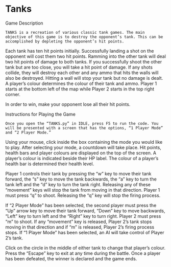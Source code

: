 # Tanks

Game Description

	TANKS is a recreation of various classic tank games. The main objective of this game is to destroy the opponent’s tank. This can be accomplished by depleting the opponent’s hit points. 

Each tank has ten hit points initially. Successfully landing a shot on the opponent will cost them two hit points. Ramming into the other tank will deal two hit points of damage to both tanks. If you successfully shoot the other tank but are too close, you will take a hit point of damage. If any shots collide, they will destroy each other and any ammo that hits the walls will also be destroyed. Hitting a wall will stop your tank but no damage is dealt. A player’s colour determines the colour of their tank and ammo. Player 1 starts at the bottom left of the map while Player 2 starts in the top right corner. 

In order to win, make your opponent lose all their hit points. 

Instructions for Playing the Game

	Once you open the “TANKS.py” in IDLE, press F5 to run the code. You will be presented with a screen that has the options, “1 Player Mode” and “2 Player Mode.” 

Using your mouse, click inside the box containing the mode you would like to play. After selecting your mode, a countdown will take place. Hit points, health bars and player colours are displayed on the top of the screen. A player’s colour is indicated beside their HP label. The colour of a player’s health bar is determined their health level. 

Player 1 controls their tank by pressing the “w” key to move their tank forward, the “s” key to move the tank backwards, the “a” key to turn the tank left and the “d” key to turn the tank right. Releasing any of these “movement” keys will stop the tank from moving in that direction. Player 1 must press “q” to shoot. Releasing the “q” key will stop the firing process.

If “2 Player Mode” has been selected, the second player must press the “Up” arrow key to move their tank forward, “Down” key to move backwards, “Left” key to turn left and the “Right” key to turn right. Player 2 must press “m” to shoot. If any “movement” key is released, Player 2’s tank stops moving in that direction and if “m” is released, Player 2’s firing process stops. If “1 Player Mode” has been selected, an AI will take control of Player 2’s tank. 

Click on the circle in the middle of either tank to change that player’s colour. 
Press the “Escape” key to exit at any time during the battle. Once a player has been defeated, the winner is declared and the game ends. 

